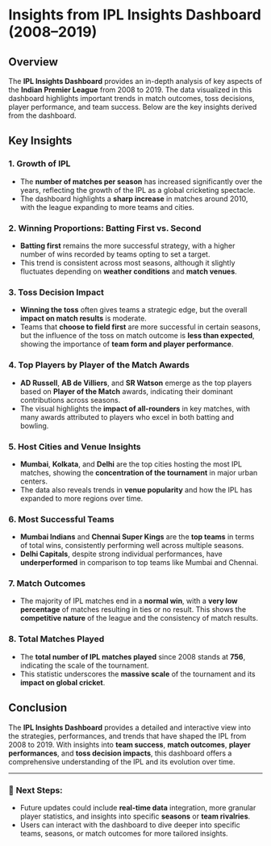 # Insights from IPL Insights Dashboard (2008–2019)

## Overview

The **IPL Insights Dashboard** provides an in-depth analysis of key aspects of the **Indian Premier League** from 2008 to 2019. The data visualized in this dashboard highlights important trends in match outcomes, toss decisions, player performance, and team success. Below are the key insights derived from the dashboard.

## Key Insights

### 1. **Growth of IPL**
- The **number of matches per season** has increased significantly over the years, reflecting the growth of the IPL as a global cricketing spectacle.
- The dashboard highlights a **sharp increase** in matches around 2010, with the league expanding to more teams and cities.

### 2. **Winning Proportions: Batting First vs. Second**
- **Batting first** remains the more successful strategy, with a higher number of wins recorded by teams opting to set a target.
- This trend is consistent across most seasons, although it slightly fluctuates depending on **weather conditions** and **match venues**.

### 3. **Toss Decision Impact**
- **Winning the toss** often gives teams a strategic edge, but the overall **impact on match results** is moderate.
- Teams that **choose to field first** are more successful in certain seasons, but the influence of the toss on match outcome is **less than expected**, showing the importance of **team form and player performance**.

### 4. **Top Players by Player of the Match Awards**
- **AD Russell**, **AB de Villiers**, and **SR Watson** emerge as the top players based on **Player of the Match** awards, indicating their dominant contributions across seasons.
- The visual highlights the **impact of all-rounders** in key matches, with many awards attributed to players who excel in both batting and bowling.

### 5. **Host Cities and Venue Insights**
- **Mumbai**, **Kolkata**, and **Delhi** are the top cities hosting the most IPL matches, showing the **concentration of the tournament** in major urban centers.
- The data also reveals trends in **venue popularity** and how the IPL has expanded to more regions over time.

### 6. **Most Successful Teams**
- **Mumbai Indians** and **Chennai Super Kings** are the **top teams** in terms of total wins, consistently performing well across multiple seasons.
- **Delhi Capitals**, despite strong individual performances, have **underperformed** in comparison to top teams like Mumbai and Chennai.

### 7. **Match Outcomes**
- The majority of IPL matches end in a **normal win**, with a **very low percentage** of matches resulting in ties or no result. This shows the **competitive nature** of the league and the consistency of match results.
  
### 8. **Total Matches Played**
- The **total number of IPL matches played** since 2008 stands at **756**, indicating the scale of the tournament.
- This statistic underscores the **massive scale** of the tournament and its **impact on global cricket**.

## Conclusion
The **IPL Insights Dashboard** provides a detailed and interactive view into the strategies, performances, and trends that have shaped the IPL from 2008 to 2019. With insights into **team success**, **match outcomes**, **player performances**, and **toss decision impacts**, this dashboard offers a comprehensive understanding of the IPL and its evolution over time.

---

### 📌 **Next Steps:**
- Future updates could include **real-time data** integration, more granular player statistics, and insights into specific **seasons** or **team rivalries**.
- Users can interact with the dashboard to dive deeper into specific teams, seasons, or match outcomes for more tailored insights.

